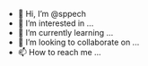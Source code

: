 - 👋 Hi, I’m @sppech
- 👀 I’m interested in ...
- 🌱 I’m currently learning ...
- 💞️ I’m looking to collaborate on ...
- 📫 How to reach me ...

<!---
sppech/sppech is a ✨ special ✨ repository because its `README.md` (this file) appears on your GitHub profile.
You can click the Preview link to take a look at your changes.
--->
